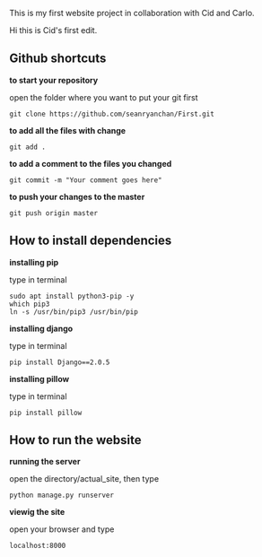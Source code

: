 This is my first website project in collaboration with Cid and Carlo.

Hi this is Cid's first edit.


## Github shortcuts

**to start your repository**

open the folder where you want to put your git first
```
git clone https://github.com/seanryanchan/First.git
```
**to add all the files with change**
```
git add .
```

**to add a comment to the files you changed**
```
git commit -m "Your comment goes here"
```

**to push your changes to the master**
```
git push origin master
```


## How to install dependencies

**installing pip**

type in terminal
```
sudo apt install python3-pip -y
which pip3
ln -s /usr/bin/pip3 /usr/bin/pip
```

**installing django**

type in terminal
```
pip install Django==2.0.5
```

**installing pillow**

type in terminal
```
pip install pillow
```


## How to run the website

**running the server**

open the directory/actual_site, then type
```
python manage.py runserver
```

**viewig the site**

open your browser and type
```
localhost:8000
```
